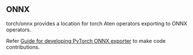 ## ONNX

torch/onnx provides a location for torch Aten operators exporting to ONNX operators.

Refer [Guide for developing PyTorch ONNX exporter](https://github.com/pytorch/pytorch/wiki/Guide-for-developing-PyTorch-ONNX-exporter) to make code contributions.
